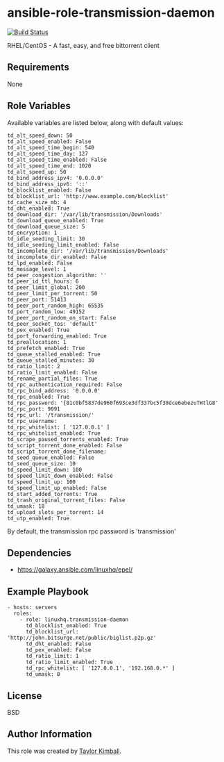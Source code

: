 # ansible-role-transmission-daemon

[![Build Status](https://travis-ci.org/linuxhq/ansible-role-transmission-daemon.svg?branch=master)](https://travis-ci.org/linuxhq/ansible-role-transmission-daemon)

RHEL/CentOS - A fast, easy, and free bittorrent client 

## Requirements

None

## Role Variables

Available variables are listed below, along with default values:

    td_alt_speed_down: 50
    td_alt_speed_enabled: False
    td_alt_speed_time_begin: 540
    td_alt_speed_time_day: 127
    td_alt_speed_time_enabled: False
    td_alt_speed_time_end: 1020
    td_alt_speed_up: 50
    td_bind_address_ipv4: '0.0.0.0'
    td_bind_address_ipv6: '::'
    td_blocklist_enabled: False
    td_blocklist_url: 'http://www.example.com/blocklist'
    td_cache_size_mb: 4
    td_dht_enabled: True
    td_download_dir: '/var/lib/transmission/Downloads'
    td_download_queue_enabled: True
    td_download_queue_size: 5
    td_encryption: 1
    td_idle_seeding_limit: 30
    td_idle_seeding_limit_enabled: False
    td_incomplete_dir: '/var/lib/transmission/Downloads'
    td_incomplete_dir_enabled: False
    td_lpd_enabled: False
    td_message_level: 1
    td_peer_congestion_algorithm: ''
    td_peer_id_ttl_hours: 6
    td_peer_limit_global: 200
    td_peer_limit_per_torrent: 50
    td_peer_port: 51413
    td_peer_port_random_high: 65535
    td_port_random_low: 49152
    td_peer_port_random_on_start: False
    td_peer_socket_tos: 'default'
    td_pex_enabled: True
    td_port_forwarding_enabled: True
    td_preallocation: 1
    td_prefetch_enabled: True
    td_queue_stalled_enabled: True
    td_queue_stalled_minutes: 30
    td_ratio_limit: 2
    td_ratio_limit_enabled: False
    td_rename_partial_files: True
    td_rpc_authentication_required: False
    td_rpc_bind_address: '0.0.0.0'
    td_rpc_enabled: True
    td_rpc_password: '{81c0bf5837de960f693ce3df337bc5f30dce6ebezuTWtlG8'
    td_rpc_port: 9091
    td_rpc_url: '/transmission/'
    td_rpc_username:
    td_rpc_whitelist: [ '127.0.0.1' ]
    td_rpc_whitelist_enabled: True
    td_scrape_paused_torrents_enabled: True
    td_script_torrent_done_enabled: False
    td_script_torrent_done_filename:
    td_seed_queue_enabled: False
    td_seed_queue_size: 10
    td_speed_limit_down: 100
    td_speed_limit_down_enabled: False
    td_speed_limit_up: 100
    td_speed_limit_up_enabled: False
    td_start_added_torrents: True
    td_trash_original_torrent_files: False
    td_umask: 18
    td_upload_slots_per_torrent: 14
    td_utp_enabled: True

By default, the transmission rpc password is 'transmission'

## Dependencies

 * https://galaxy.ansible.com/linuxhq/epel/

## Example Playbook

    - hosts: servers
      roles:
        - role: linuxhq.transmission-daemon
          td_blocklist_enabled: True
          td_blocklist_url: 'http://john.bitsurge.net/public/biglist.p2p.gz'
          td_dht_enabled: False
          td_pex_enabled: False
          td_ratio_limit: 1
          td_ratio_limit_enabled: True
          td_rpc_whitelist: [ '127.0.0.1', '192.168.0.*' ]
          td_umask: 0

## License

BSD

## Author Information

This role was created by [Taylor Kimball](http://www.linuxhq.org).
